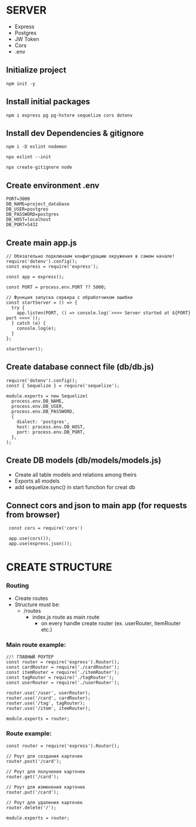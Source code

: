 # SERVER
- Express
- Postgres
- JW Token
- Cors
- .env

## Initialize project
```
npm init -y
```
## Install initial packages
```
npm i express pg pg-hstore sequelize cors dotenv

```
## Install dev Dependencies & gitignore
```
npm i -D eslint nodemon

npx eslint --init

npx create-gitignore node

```
## Create environment .env
```
PORT=3000
DB_NAME=project_database
DB_USER=postgres
DB_PASSWORD=postgres
DB_HOST=localhost
DB_PORT=5432
```
## Create main app.js
```
// Обязательно подключаем конфигурацию окружения в самом начале!
require('dotenv').config();
const express = require('express');

const app = express();

const PORT = process.env.PORT ?? 5000;

// Функция запуска сервера с обработчиком ошибки
const startServer = () => {
  try {
    app.listen(PORT, () => console.log(`>>>> Server started at ${PORT} port <<<<`));
  } catch (e) {
    console.log(e);
  }
};

startServer();
```
## Create database connect file (db/db.js)
```
require('dotenv').config();
const { Sequelize } = require('sequelize');

module.exports = new Sequelize(
  process.env.DB_NAME,
  process.env.DB_USER,
  process.env.DB_PASSWORD,
  {
    dialect: 'postgres',
    host: process.env.DB_HOST,
    port: process.env.DB_PORT,
  },
);
```
## Create DB models (db/models/models.js)
- Create all table models and relations among theirs
- Exports all models
- add sequelize.sync() in start function for creat db
## Connect cors and json to main app (for requests from browser)
```
 const cors = require('cors')

 app.use(cors());
 app.use(express.json());
```

# CREATE STRUCTURE
### Routing
- Create routes
- Structure must be:
  - /routes
    - index.js route as main route 
      - on every handle create router (ex. userRouter, itemRouter etc.)

### Main route example: 
```
//! ГЛАВНЫЙ РОУТЕР
const router = require('express').Router();
const cardRouter = require('./cardRouter');
const itemRouter = require('./itemRouter');
const tagRouter = require('./tagRouter');
const userRouter = require('./userRouter');

router.use('/user', userRouter);
router.use('/card', cardRouter);
router.use('/tag', tagRouter);
router.use('/item', itemRouter);

module.exports = router;
```
### Route example:
```
const router = require('express').Router();

// Роут для создания карточек
router.post('/card');

// Роут для получения карточек
router.get('/card');

// Роут для изменения карточек
router.put('/card');

// Роут для удаления карточек
router.delete('/');

module.exports = router;
```
